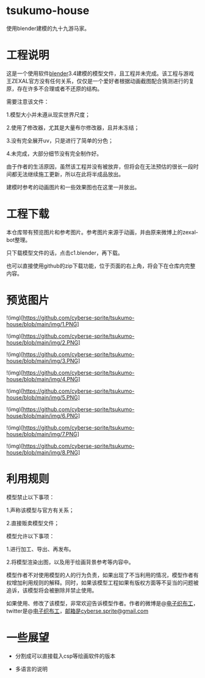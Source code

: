 # tsukumo-house

使用blender建模的九十九游马家。

# 工程说明

这是一个使用软件[blender](https://www.blender.org/)3.4建模的模型文件，且工程并未完成。该工程与游戏王ZEXAL官方没有任何关系，仅仅是一个爱好者根据动画截图配合猜测进行的复原，存在许多不合理或者不还原的结构。

需要注意该文件：

1.模型大小并未遵从现实世界尺度；

2.使用了修改器，尤其是大量布尔修改器，且并未冻结；

3.没有完全展开uv，只是进行了简单的分色；

4.未完成，大部分细节没有完全制作好。

由于作者的生活原因，虽然该工程并没有被放弃，但将会在无法预估的很长一段时间都无法继续施工更新，所以在此将半成品放出。

建模时参考的动画图片和一些效果图也在这里一并放出。

# 工程下载

本仓库带有预览图片和参考图片。参考图片来源于动画，并由原来微博上的zexal-bot整理。

只下载模型文件的话，点击c1.blender，再下载。

也可以直接使用github的zip下载功能，位于页面的右上角，将会下在仓库内完整内容。

# 预览图片

!(img)[https://github.com/cyberse-sprite/tsukumo-house/blob/main/img/1.PNG]

!(img)[https://github.com/cyberse-sprite/tsukumo-house/blob/main/img/2.PNG]

!(img)[https://github.com/cyberse-sprite/tsukumo-house/blob/main/img/3.PNG]

!(img)[https://github.com/cyberse-sprite/tsukumo-house/blob/main/img/4.PNG]

!(img)[https://github.com/cyberse-sprite/tsukumo-house/blob/main/img/5.PNG]

!(img)[https://github.com/cyberse-sprite/tsukumo-house/blob/main/img/6.PNG]

!(img)[https://github.com/cyberse-sprite/tsukumo-house/blob/main/img/7.PNG]

!(img)[https://github.com/cyberse-sprite/tsukumo-house/blob/main/img/8.PNG]

# 利用规则

模型禁止以下事项：

1.声称该模型与官方有关系；

2.直接贩卖模型文件；

模型允许以下事项：

1.进行加工、导出、再发布。

2.将模型渲染出图，以及用于绘画背景参考等内容中。

模型作者不对使用模型的人的行为负责，如果出现了不当利用的情况，模型作者有权增加利用规则的解释。同时，如果该模型工程如果有版权方面等不妥当的问题被追诉，该模型将会被删除并禁止使用。

如果使用、修改了该模型，非常欢迎告诉模型作者。作者的微博是@[电子织布工](https://weibo.com/u/5576891496)，twitter是@[电子织布工](https://twitter.com/CyberseSprite)，邮箱是cyberse.sprite@gmail.com

# 一些展望

- 分割成可以直接载入csp等绘画软件的版本

- 多语言的说明




